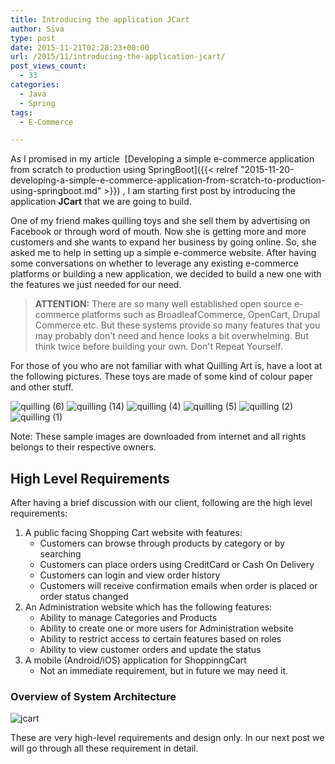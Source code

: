 ```yaml
---
title: Introducing the application JCart
author: Siva
type: post
date: 2015-11-21T02:28:23+00:00
url: /2015/11/introducing-the-application-jcart/
post_views_count:
  - 33
categories:
  - Java
  - Spring
tags:
  - E-Commerce

---
```

As I promised in my article 
[Developing a simple e-commerce application from scratch to production using SpringBoot]({{< relref "2015-11-20-developing-a-simple-e-commerce-application-from-scratch-to-production-using-springboot.md" >}})
, I am starting first post by introducing the application **JCart** that we are going to build.

One of my friend makes quilling toys and she sell them by advertising on Facebook or through word of mouth. Now she is getting more and more customers and she wants to expand her business by going online. So, she asked me to help in setting up a simple e-commerce website. After having some conversations on whether to leverage any existing e-commerce platforms or building a new application, we decided to build a new one with the features we just needed for our need.

> **ATTENTION:** There are so many well established open source e-commerce platforms such as BroadleafCommerce, OpenCart, Drupal Commerce etc. But these systems provide so many features that you may probably don't need and hence looks a bit overwhelming. But think twice before building your own. Don't Repeat Yourself.

For those of you who are not familiar with what Quilling Art is, have a loot at the following pictures.
These toys are made of some kind of colour paper and other stuff.

<img class="alignnone size-full" src="/images/quilling-6.jpg?resize=225%2C225" alt="quilling (6)" />
<img class="alignnone size-full" src="/images/quilling-14.jpg?resize=190%2C266" alt="quilling (14)" />
<img class="alignnone size-full" src="/images/quilling-4.jpg?resize=195%2C243" alt="quilling (4)" />

<img class="alignnone size-full" src="/images/quilling-5.jpg?resize=184%2C274" alt="quilling (5)" data-recalc-dims="1" />
<img class="alignnone size-full" src="/images/quilling-2.jpg?resize=195%2C243" alt="quilling (2)" data-recalc-dims="1" />
<img class="alignnone size-full" src="/images/quilling-1.jpg?resize=195%2C243" alt="quilling (1)" data-recalc-dims="1" />

Note: These sample images are downloaded from internet and all rights belongs to their respective owners.

## High Level Requirements

After having a brief discussion with our client, following are the high level requirements:

  1. A public facing Shopping Cart website with features: 
      * Customers can browse through products by category or by searching
      * Customers can place orders using CreditCard or Cash On Delivery
      * Customers can login and view order history
      * Customers will receive confirmation emails when order is placed or order status changed
  2. An Administration website which has the following features: 
      * Ability to manage Categories and Products
      * Ability to create one or more users for Administration website
      * Ability to restrict access to certain features based on roles
      * Ability to view customer orders and update the status
  3. A mobile (Android/iOS) application for ShoppinngCart 
      * Not an immediate requirement, but in future we may need it.


### Overview of System Architecture

<img class="alignnone size-medium" src="/images/JCart.png?resize=300%2C197" alt="jcart" />

These are very high-level requirements and design only. In our next post we will go through all these requirement in detail.
